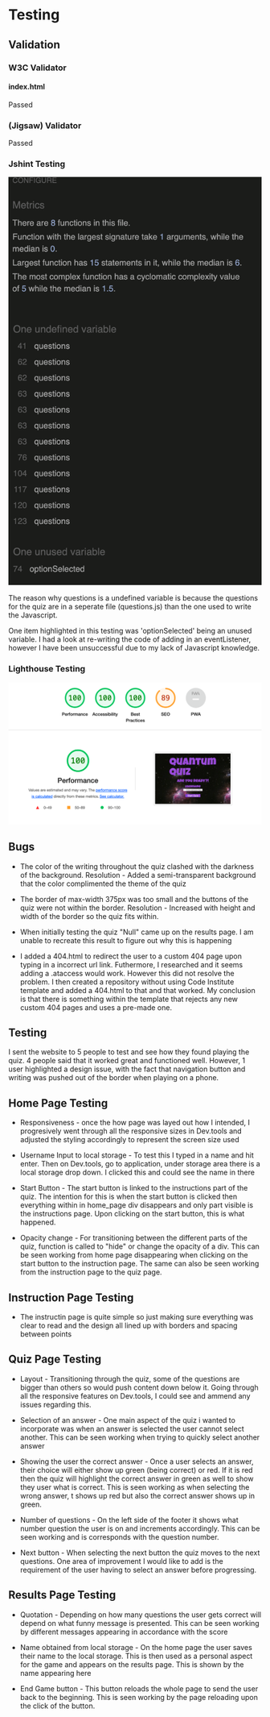 # Testing

## Validation

### W3C Validator

#### index.html
Passed

### (Jigsaw) Validator
Passed

### Jshint Testing

<img src="assets/README images/jshint.png">

The reason why questions is a undefined variable is because the questions for the quiz are in a seperate file (questions.js) than the one used to write the Javascript.

One item highlighted in this testing was 'optionSelected' being an unused variable. I had a look at re-writing the code of adding in an eventListener, however I have been unsuccessful due to my lack of Javascript knowledge.

### Lighthouse Testing

<img src="assets/README images/lighthouse.png">

## Bugs

- The color of the writing throughout the quiz clashed with the darkness of the background.
Resolution - Added a semi-transparent background that the color complimented the theme of the quiz

- The border of max-width 375px was too small and the buttons of the quiz were not within the border.
Resolution - Increased with height and width of the border so the quiz fits within.

- When initially testing the quiz "Null" came up on the results page. I am unable to recreate this result to figure out why this is happening

- I added a 404.html to redirect the user to a custom 404 page upon typing in a incorrect url link. Futhermore, I researched and it seems adding a .ataccess would work. However this did not resolve the problem. I then created a repository without using Code Institute template and added a 404.html to that and that worked. My conclusion is that there is something within the template that rejects any new custom 404 pages and uses a pre-made one.

## Testing

I sent the website to 5 people to test and see how they found playing the quiz. 4 people said that it worked great and functioned well. However, 1 user highlighted a design issue, with the fact that navigation button and writing was pushed out of the border when playing on a phone.

## Home Page Testing

- Responsiveness - once the how page was layed out how I intended, I progresively went through all the responsive sizes in Dev.tools and adjusted the styling accordingly to represent the screen size used

- Username Input to local storage - To test this I typed in a name and hit enter. Then on Dev.tools, go to application, under storage area there is a local storage drop down. I clicked this and could see the name in there

- Start Button - The start button is linked to the instructions part of the quiz. The intention for this is when the start button is clicked then everything within in home_page div disappears and only part visible is the instructions page. Upon clicking on the start button, this is what happened.

- Opacity change - For transitioning between the different parts of the quiz, function is called to "hide" or change the opacity of a div. This can be seen working from home page disappearing when clicking on the start button to the instruction page. The same can also be seen working from the instruction page to the quiz page.

## Instruction Page Testing 

- The instructin page is quite simple so just making sure everything was clear to read and the design all lined up with borders and spacing between points

## Quiz Page Testing

- Layout - Transitioning through the quiz, some of the questions are bigger than others so would push content down below it. Going through all the responsive features on Dev.tools, I could see and ammend any issues regarding this.

- Selection of an answer - One main aspect of the quiz i wanted to incorporate was when an answer is selected the user cannot select another. This can be seen working when trying to quickly select another answer

- Showing the user the correct answer - Once a user selects an answer, their choice will either show up green (being correct) or red. If it is red then the quiz will highlight the correct answer in green as well to show they user what is correct. This is seen working as when selecting the wrong answer, t shows up red but also the correct answer shows up in green.

- Number of questions - On the left side of the footer it shows what number question the user is on and increments accordingly. This can be seen working and is corresponds with the question number.

- Next button - When selecting the next button the quiz moves to the next questions. One area of improvement I would like to add is the requirement of the user having to select an answer before progressing.

## Results Page Testing

- Quotation - Depending on how many questions the user gets correct will depend on what funny message is presented. This can be seen working by different messages appearing in accordance with the score

- Name obtained from local storage - On the home page the user saves their name to the local storage. This is then used as a personal aspect for the game and appears on the results page. This is shown by the name appearing here

- End Game button - This button reloads the whole page to send the user back to the beginning. This is seen working by the page reloading upon the click of the button.